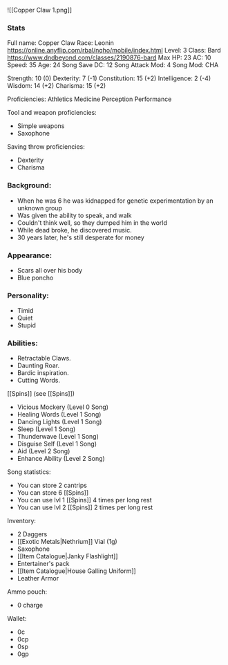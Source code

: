 ![[Copper Claw 1.png]]
### Stats
Full name: Copper Claw
Race: Leonin
	https://online.anyflip.com/rbal/nqho/mobile/index.html
Level: 3
Class: Bard
	https://www.dndbeyond.com/classes/2190876-bard
Max HP: 23
AC: 10
Speed: 35 
Age: 24
Song Save DC: 12
Song Attack Mod: 4
Song Mod: CHA

Strength: 10 (0)
Dexterity: 7 (-1)
Constitution: 15 (+2)
Intelligence: 2 (-4)
Wisdom: 14 (+2)
Charisma: 15 (+2)

Proficiencies:
	Athletics
	Medicine
	Perception
	Performance

Tool and weapon proficiencies:
- Simple weapons
- Saxophone

Saving throw proficiencies:
- Dexterity
- Charisma

### Background:
- When he was 6 he was kidnapped for genetic experimentation by an unknown group
- Was given the ability to speak, and walk
- Couldn't think well, so they dumped him in the world
- While dead broke, he discovered music.
- 30 years later, he's still desperate for money

### Appearance:
- Scars all over his body
- Blue poncho

### Personality:
- Timid
- Quiet
- Stupid

### Abilities:
- Retractable Claws.
- Daunting Roar.
- Bardic inspiration.
- Cutting Words. 

[[Spins]] (see [[Spins]])
- Vicious Mockery (Level 0 Song)
- Healing Words (Level 1 Song)
- Dancing Lights (Level 1 Song)
- Sleep (Level 1 Song)
- Thunderwave (Level 1 Song)
- Disguise Self (Level 1 Song)
- Aid (Level 2 Song)
- Enhance Ability (Level 2 Song)

Song statistics:
- You can store 2 cantrips
- You can store 6 [[Spins]]
- You can use lvl 1 [[Spins]] 4 times per long rest
- You can use lvl 2 [[Spins]] 2 times per long rest

Inventory:
- 2 Daggers
- [[Exotic Metals|Nethrium]] Vial (1g)
- Saxophone
- [[Item Catalogue|Janky Flashlight]]
- Entertainer's pack
- [[Item Catalogue|House Galling Uniform]]
- Leather Armor

Ammo pouch:
- 0 charge

Wallet:
- 0c
- 0cp
- 0sp
- 0gp